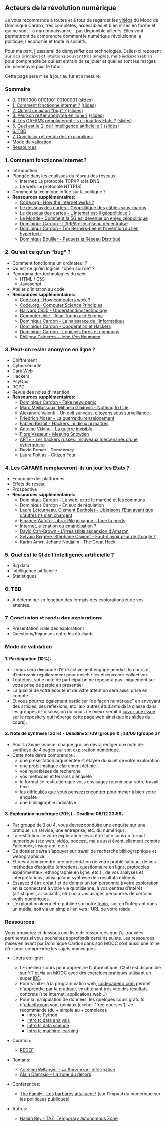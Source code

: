 ## Acteurs de la révolution numérique

Je vous recommande à toutes et à tous de regarder les [vidéos](https://moodle.sciences-po.fr/course/view.php?id=3361)
du Mooc de Dominique Cardon, très complètes, accessibles et bien mises en forme et
qui ne sont - à ma connaissance - pas disponible ailleurs. Elles vont permettront de
comprendre comment le numérique révolutionne la politique, l'économie et toute la société.

Pour ma part, j'essaierai de démystifier ces technologies. Celles-ci reposent sur des
principes et intuitions souvent très simples, mais indispensables pour comprendre ce
qui est entrain de se jouer et quelles sont les marges de manoeuvre pour le futur.

Cette page sera mise à jour au fur et à mesure.

### Sommaire

  - [0. 01101000 01101001 00100001 ](#0) [(slides)](00)
  - [1. Comment fonctionne internet ?](#1-comment-fonctionne-internet-) [(slides)](01)
  - [2. Qu'est ce qu'un "bug" ?](#2-quest-ce-quun-bug-) [(slides)](02)
  - [3. Peut-on rester anonyme en ligne ?](#3-peut-on-rester-anonyme-en-ligne-) [(slides)](03)
  - [4. Les GAFAMS remplaceront-ils un jour les Etats ?](#4-les-gafams-remplaceront-ils-un-jour-les-etats-) [(slides)](04)
  - [5. Quel est le QI de l'intelligence artificielle ?](#5-quel-est-le-qi-de-lintelligence-artificielle-) [(slides)](05)
  - [6. TBD](#6-tbd)
  - [7. Conclusion et rendu des explorations](#7-conclusion-et-rendu-des-explorations)
  - [Mode de validation](#mode-de-validation)
  - [Ressources](#ressources)

### 1. Comment fonctionne internet ?

  - Introduction
  - Plongée dans les coulisses du réseau des réseaux.
    - Internet: Le protocole TCP/IP et le DNS
    - Le web: Le protocole HTTP(S)
  - Comment la technique influe sur la politique ?
  - **Ressources supplémentaires:**
    - [Code.org - How the internet works ?](https://youtube.com/playlist?list=PLzdnOPI1iJNfMRZm5DDxco3UdsFegvuB7)
    - [Le dessous des cartes - Géopolitique des câbles sous-marins](https://youtube.com/watch?v=Cb7ibgRivwU)
    - [Le dessous des cartes - L'Internet est-il géopolitique ?](https://vod-mediatheque-numerique-com.acces-distant.sciencespo.fr/films/le-dessous-des-cartes-l-internet-est-il-geopolitique-1-2)
    - [Le Monde - Comment la 5G est devenue un enjeu géopolitique](https://youtube.com/watch?v=HxBv6zqzCHc)
    - [Dominique Cardon - L'ARPA et le réseau décentralisé](https://moodle.sciences-po.fr/mod/lesson/view.php?id=115456&pageid=2911)
    - [Dominique Cardon - Tim Berners-Lee et l’invention du lien hypertexte](https://moodle.sciences-po.fr/mod/lesson/view.php?id=115337)
    - [Dominique Boullier - Paquets et Réseau Distribué](https://youtube.com/watch?v=ZPo8eIhnYvk)

### 2. Qu'est ce qu'un "bug" ?

  - Comment fonctionne un ordinateur ?
  - Qu'est ce qu'un logiciel "open source" ?
  - Panorama des technologies du web:
    - HTML / CSS
    - Javascript
  - Atelier d'initation au code
  - **Ressources supplémentaires:**
    - [Code.org - How computers work ?](https://youtube.com/playlist?list=PLzdnOPI1iJNcsRwJhvksEo1tJqjIqWbN-)
    - [Code.org - Computer Science Principles](https://youtube.com/playlist?list=PLzdnOPI1iJNfV5ljCxR8BZWJRT_m_6CpB)
    - [Harvard CS50 - Understanding technology](https://youtube.com/playlist?list=PLhQjrBD2T382p8amnvUp1rws1p7n7gJ2p)
    - [Computerphile - Alan Turing and Enigma](https://youtube.com/playlist?list=PLzH6n4zXuckodsatCTEuxaygCHizMS0_I)
    - [Dominique Cardon - La naissance de l'informatique](https://moodle.sciences-po.fr/mod/lesson/view.php?id=115456&pageid=2910)
    - [Dominique Cardon - Coopération et Hackers](https://moodle.sciences-po.fr/mod/lesson/view.php?id=115456&pageid=2912)
    - [Dominique Cardon - Logiciels libres et communs](https://moodle.sciences-po.fr/mod/lesson/view.php?id=115337&pageid=2822)
    - [Philippe Calderon - John Von Neumann](https://youtube.com/watch?v=c9pL_3tTW2c)

### 3. Peut-on rester anonyme en ligne ?

  - Chiffrement
  - Cybersécurité
  - Dark Web
  - Hackers
  - PsyOps
  - RGPD
  - Revue des notes d'intention
  - **Ressources supplémentaires:**
    - [Dominique Cardon - Fake news panic](https://moodle.sciences-po.fr/mod/lesson/view.php?id=115387&pageid=2886)
    - [Marc Meillassoux, Mihaela Gladovic - Nothing to hide](https://youtube.com/watch?v=djbwzEIv7gE)
    - [Alexandre Valenti - Un oeil sur vous, citoyens sous surveillance](https://youtube.com/watch?v=DBbuTpzID1g)
    - [Friedrich Moser - La guerre du renseignement](https://youtube.com/watch?v=oe9O77sVJwQ)
    - [Fabien Benoit - Hackers, ni dieux ni maîtres](https://vod-mediatheque-numerique-com.acces-distant.sciencespo.fr/films/hackers-ni-dieux-ni-maitres)
    - [Antoine Vitkine - La guerre invisible](https://vod-mediatheque-numerique-com.acces-distant.sciencespo.fr/films/la-guerre-invisible)
    - [Flore Vasseur - Meeting Snowden](https://vod-mediatheque-numerique-com.acces-distant.sciencespo.fr/films/meeting-snowden)
    - [ARTE - Les hackers russes : nouveaux mercenaires d'une cyberguerre](https://youtube.com/watch?v=WJGKuspi0-Q)
    - David Bernet - Democracy
    - Laura Poitras - Citizen Four

### 4. Les GAFAMS remplaceront-ils un jour les Etats ?

  - Economie des platformes
  - Effets de réseau
  - Prospective
  - **Ressources supplémentaires:**
    - [Dominique Cardon - Le web, entre le marché et les communs](https://moodle.sciences-po.fr/mod/lesson/view.php?id=115337&pageid=2824)
    - [Dominique Cardon - Enjeux de régulation](https://moodle.sciences-po.fr/mod/lesson/view.php?id=115386&pageid=2880)
    - [Laura Létourneau, Clément Bertholet - Ubérisons l'Etat avant que d'autres ne s'en chargent](http://catalogue.sciencespo.fr/ark:/46513/sc0001297667)
    - [Finance Watch - Libra: Pile je gagne – face tu perds](https://finance-watch.org/wp-content/uploads/2019/07/Libra-Paper_Finance-Watch_FR.pdf)
    - [Internet, aliénation ou émancipation ?](https://youtube.com/watch?v=33b4CIvStPE)
    - [David Carr-Brown - L'irrésistible ascension d'Amazon](https://vod-mediatheque-numerique-com.acces-distant.sciencespo.fr/films/l-irresistible-ascension-d-amazon)
    - [Sylvain Bergère, Stéphane Osmont - Faut-il avoir peur de Google ?](https://vod-mediatheque-numerique-com.acces-distant.sciencespo.fr/films/faut-il-avoir-peur-de-google)
    - Karim Amer, Jehane Noujaim - The Great Hack

### 5. Quel est le QI de l'intelligence artificielle ?

  - Big data
  - Intelligence artificielle
  - Statistiques

### 6. TBD

  - A déterminer en fonction des formats des explorations et de vos attentes.

### 7. Conclusion et rendu des explorations

  - Présentation orale des explorations
  - Questions/Réponses entre les étudiants

### Mode de validation

#### 1. Participation (10%):

  - Il vous sera demandé d’être activement engagé pendant le cours et d’intervenir régulièrement pour enrichir les discussions collectives.
  - Toutefois, votre note de participation ne reposera pas uniquement sur votre prise de parole en présentiel.
  - La qualité de votre écoute et de votre attention sera aussi prise en compte.
  - Et vous pourrez également participer “de façon numérique” en envoyant des articles, des réflexions, etc. aux autres étudiants de la classe dans les groupes de discussion du cours (le mieux serait d'[ouvrir une issue]({{site.github.issues_url}}) sur le repository qui héberge cette page web ainsi que les slides du cours).

#### 2. Note de synthèse (20%) - Deadline 21/09 (groupe 1) ; 28/09 (groupe 2):

  - Pour la 3ème séance, chaque groupe devra rédiger une note de synthèse de 4 pages sur son exploration numérique.
  - Cette note devra comprendre :
    - une présentation argumentée et étayée du sujet de votre exploration
    - une problématique clairement définie
    - vos hypothèses de recherche
    - vos méthodes et terrains d’enquête
    - le format de restitution que vous envisagez retenir pour votre travail final
    - les difficultés que vous pensez rencontrer pour mener à bien votre enquête
    - une bibliographie indicative

#### 3. Exploration numérique (70%) - Deadline 08/12 23:59:

- Par groupe de 3 ou 4, vous devrez conduire une enquête sur une pratique, un service, une entreprise, etc. du numérique.
- La restitution de votre exploration devra être faite sous un format numérique (site web, vidéo, podcast, mais aussi éventuellement compte Facebook, Instagram, etc.).
- Ce dossier devra s’appuyer sur travail de recherche bibliographique et webographique.
- Et devra comprendre une présentation de votre problématique, de vos méthodes d’enquête (entretiens, questionnaire en ligne, protocoles expérimentaux, ethnographie en ligne, etc.) ; de vos analyses et interprétations ; ainsi qu’une synthèse des résultats obtenus.
- Essayez d’être créatif et de donner un ton personnel à votre exploration en la connectant à votre vie quotidienne, à vos centres d’intérêt (artistiques, associatifs, etc) ou à vos usages personnels de certains outils numériques.
- L'exploration devra être publiée sur notre [fonio](https://fonio.medialab.sciences-po.fr/carlines), soit en l'intégrant dans un média, soit via un simple lien vers l'URL de votre rendu.


### Ressources

Vous trouverez ci-dessous une liste de ressources que j'ai trouvées pertinentes si vous souhaitez approfondir certains sujets.
Les ressources mises en avant par Dominique Cardon dans son MOOC sont aussi une mine d'or pour comprendre les sujets numériques.

  - Cours en ligne:
    - LE meilleur cours pour apprendre l'informatique, CS50 est disponible sur [YT](https://youtube.com/playlist?list=PLhQjrBD2T382eX9-tF75Wa4lmlC7sxNDH) et via un [MOOC](https://edx.org/course/cs50s-introduction-to-computer-science) avec des exercices pratiques utilisant un super [IDE](https://ide.cs50.io/).
    - Pour s'initier à la programmation web, [codecademy.com](https://codecademy.com/) permet d'apprendre par la pratique, en obtenant très vite des résultats concrets (site internet, applications web...)
    - Pour la manipulation de données, les quelques cours gratuits d'[udacity.com](https://udacity.com/courses/all) sont géniaux (cocher "free courses"). Je recommande (du + simple au + complexe):
      - [Intro to Python](https://udacity.com/course/introduction-to-python--ud1110)
      - [Intro to data analysis](https://udacity.com/course/intro-to-data-analysis--ud170)
      - [Intro to data science](https://udacity.com/course/intro-to-data-science--ud359)
      - [Intro to machine learning](https://udacity.com/course/intro-to-machine-learning--ud120)

  - Curation:
    - [REDEF](https://redef.com/channel/tech/feed)

  - Romans:
    - [Aurélien Bellanger - La théorie de l'information](http://catalogue.sciencespo.fr/ark:/46513/sc0001233926)
    - [Alain Damasio - La zone du dehors](https://librairie-sciencespo.fr/livre/9782070464241-la-zone-du-dehors-alain-damasio/)

  - Conférences:
    - [The Family - Les barbares attaquent !](https://youtube.com/playlist?list=PL_e3KIBwbAbWjYcbEvovqo293d-yIGbPB) (sur l'impact du numérique sur les politiques publiques)

  - Autres:
    - [Hakim Bey - TAZ, Temporary Autonomous Zone](http://www.lyber-eclat.net/lyber/taz.html)